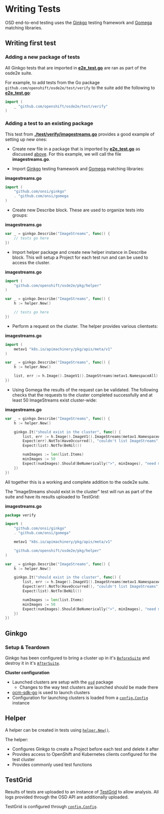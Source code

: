 # Writing Tests

OSD end-to-end testing uses the [Ginkgo](https://onsi.github.io/ginkgo/) testing framework and [Gomega](https://onsi.github.io/gomega/) matching libraries.

## Writing first test

### Adding a new package of tests
All Ginkgo tests that are imported in **[e2e_test.go](../e2e_test.go)** are ran as part of the osde2e suite.

For example, to add tests from the Go package `github.com/openshift/osde2e/test/verify` to the suite add the following to **[e2e_test.go](../e2e_test.go)**:
```go
import (
	_ "github.com/openshift/osde2e/test/verify"
)
```

### Adding a test to an existing package
This test from **[./test/verify/imagestreams.go](../test/verify/imagestreams.go)** provides a good example of setting up new ones:

- Create new file in a package that is imported by **[e2e_test.go](../e2e_test.go)** as discussed [above](#adding-a-new-package-of-tests). For this example, we will call the file **imagestreams.go**.

- Import [Ginkgo](https://onsi.github.io/ginkgo/) testing framework and [Gomega](https://onsi.github.io/gomega/) matching libraries:

**imagestreams.go**
```go
import (
	"github.com/onsi/ginkgo"
	. "github.com/onsi/gomega
)
```

- Create new Describe block. These are used to organize tests into groups:

**imagestreams.go**
```go
var _ = ginkgo.Describe("ImageStreams", func() {
	// tests go here
})
```

- Import helper package and create new helper instance in Describe block. This will setup a Project for each test run and can be used to access the cluster.

**imagestreams.go**
```go
import (
	"github.com/openshift/osde2e/pkg/helper"
)

var _ = ginkgo.Describe("ImageStreams", func() {
	h := helper.New()

	// tests go here
})
```

- Perform a request on the cluster. The helper provides various clientsets:

**imagestreams.go**
```go
import (
	metav1 "k8s.io/apimachinery/pkg/apis/meta/v1"
)

var _ = ginkgo.Describe("ImageStreams", func() {
	h := helper.New()

	list, err := h.Image().ImageV1().ImageStreams(metav1.NamespaceAll).List(metav1.ListOptions{})
})
```

- Using Gomega the results of the request can be validated. The following checks that the requests to the cluster completed successfully and at least 50 ImageStreams exist cluster-wide:

**imagestreams.go**
```go
var _ = ginkgo.Describe("ImageStreams", func() {
	h := helper.New()

	ginkgo.It("should exist in the cluster", func() {
		list, err := h.Image().ImageV1().ImageStreams(metav1.NamespaceAll).List(metav1.ListOptions{})
		Expect(err).NotTo(HaveOccurred(), "couldn't list ImageStreams")
		Expect(list).NotTo(BeNil())

		numImages := len(list.Items)
		minImages := 50
		Expect(numImages).Should(BeNumerically(">", minImages), "need more images")
	})
})
```

All together this is a working and complete addition to the osde2e suite.

The "ImageStreams should exist in the cluster" test will run as part of the suite and have its results uploaded to TestGrid:

**imagestreams.go**
```go
package verify

import (
	"github.com/onsi/ginkgo"
	. "github.com/onsi/gomega"

	metav1 "k8s.io/apimachinery/pkg/apis/meta/v1"

	"github.com/openshift/osde2e/pkg/helper"
)

var _ = ginkgo.Describe("ImageStreams", func() {
	h := helper.New()

	ginkgo.It("should exist in the cluster", func() {
		list, err := h.Image().ImageV1().ImageStreams(metav1.NamespaceAll).List(metav1.ListOptions{})
		Expect(err).NotTo(HaveOccurred(), "couldn't list ImageStreams")
		Expect(list).NotTo(BeNil())

		numImages := len(list.Items)
		minImages := 50
		Expect(numImages).Should(BeNumerically(">", minImages), "need more images")
	})
})
```

## Ginkgo

### Setup & Teardown
Ginkgo has been configured to bring a cluster up in it's [`BeforeSuite`](https://onsi.github.io/ginkgo/#global-setup-and-teardown-beforesuite-and-aftersuite) and destroy it in it's [`AfterSuite`](https://onsi.github.io/ginkgo/#global-setup-and-teardown-beforesuite-and-aftersuite).

**Cluster configuration**
- Launched clusters are setup with the [`osd`](../pkg/osd) package
	- Changes to the way test clusters are launched should be made there
- [ocm-sdk-go](https://github.com/openshift-online/ocm-sdk-go) is used to launch clusters
- Configuration for launching clusters is loaded from a [`config.Config`](https://godoc.org/github.com/openshift/osde2e/pkg/config#Config) instance

## Helper
A helper can be created in tests using [`helper.New()`](https://godoc.org/github.com/openshift/osde2e/pkg/helper#New).

The helper:
- Configures Ginkgo to create a Project before each test and delete it after
- Provides access to OpenShift and Kubernetes clients configured for the test cluster
- Provides commonly used test functions

## TestGrid
Results of tests are uploaded to an instance of [TestGrid](https://testgrid.k8s.io/redhat-openshift-release-blocking) to allow analysis. All logs provided through the OSD API are additionally uploaded.

TestGrid is configured through [`config.Config`](https://godoc.org/github.com/openshift/osde2e/pkg/config#Config).
